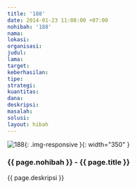 ```yaml
---
title: '188'
date: 2014-01-23 11:08:00 +07:00
nohibah: '188'
nama: 
lokasi: 
organisasi: 
judul: 
lama: 
target: 
keberhasilan: 
tipe: 
strategi: 
kuantitas: 
dana: 
deskripsi: 
masalah: 
solusi: 
layout: hibah
---
```


![188](/static/img/hibahcms/188.png){: .img-responsive }{: width="350" }

### {{ page.nohibah }} - {{ page.title }}

{{ page.deskripsi }}
